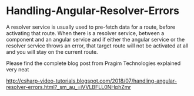 # Handling-Angular-Resolver-Errors

A resolver service is usually used to pre-fetch data for a route, before activating that route. When there is a resolver service, between a component and an angular service and if either the angular service or the resolver service throws an error, that target route will not  be activated at all and you will stay on the current route. 

Please find the complete blog post from Pragim Technologies explained very neat

http://csharp-video-tutorials.blogspot.com/2018/07/handling-angular-resolver-errors.html?_sm_au_=iVVLBFLL0NHphZmr
